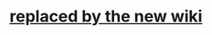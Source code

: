 # [replaced by the new wiki](https://github.com/libgdx/libgdx/wiki/Using-libgdx-with-android-studio) #
